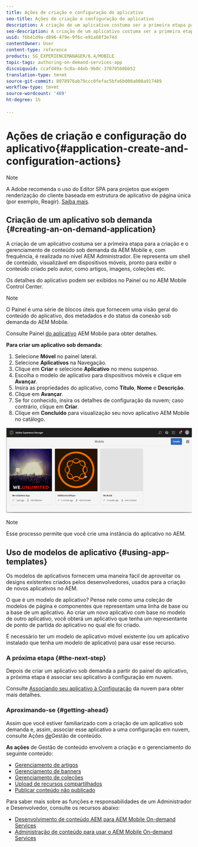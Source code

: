 ```yaml
---
title: Ações de criação e configuração do aplicativo
seo-title: Ações de criação e configuração do aplicativo
description: A criação de um aplicativo costuma ser a primeira etapa para a criação e o gerenciamento de conteúdo AEM Mobile On-Demand. Siga esta página para saber mais.
seo-description: A criação de um aplicativo costuma ser a primeira etapa para a criação e o gerenciamento de conteúdo AEM Mobile On-Demand. Siga esta página para saber mais.
uuid: f6b41d9a-d896-479e-9f6c-e91a88f3e74d
contentOwner: User
content-type: reference
products: SG_EXPERIENCEMANAGER/6.4/MOBILE
topic-tags: authoring-on-demand-services-app
discoiquuid: ccafd49a-5c8a-44eb-9b0c-37070560bb52
translation-type: tm+mt
source-git-commit: 8078976ab79ccc0fefac5bfe6b000a008a917489
workflow-type: tm+mt
source-wordcount: '469'
ht-degree: 1%

---
```



# Ações de criação e configuração do aplicativo{#application-create-and-configuration-actions}

>[!NOTE]
>
>A Adobe recomenda o uso do Editor SPA para projetos que exigem renderização do cliente baseada em estrutura de aplicativo de página única (por exemplo, Reagir). [Saiba mais](/help/sites-developing/spa-overview.md).

## Criação de um aplicativo sob demanda {#creating-an-on-demand-application}

A criação de um aplicativo costuma ser a primeira etapa para a criação e o gerenciamento de conteúdo sob demanda da AEM Mobile e, com frequência, é realizada no nível AEM Administrador. Ele representa um shell de conteúdo, visualizável em dispositivos móveis, pronto para exibir o conteúdo criado pelo autor, como artigos, imagens, coleções etc.

Os detalhes do aplicativo podem ser exibidos no Painel ou no AEM Mobile Control Center.

>[!NOTE]
>
>O Painel é uma série de blocos úteis que fornecem uma visão geral do conteúdo do aplicativo, dos metadados e do status da conexão sob demanda do AEM Mobile.
>
>Consulte Painel [do aplicativo](/help/mobile/mobile-apps-ondemand-application-dashboard.md) AEM Mobile para obter detalhes.

**Para criar um aplicativo sob demanda:**

1. Selecione **Móvel** no painel lateral.
1. Selecione **Aplicativos** na Navegação.
1. Clique em **Criar** e selecione **Aplicativo** no menu suspenso.
1. Escolha o modelo de aplicativo para dispositivos móveis e clique em **Avançar**.
1. Insira as propriedades do aplicativo, como **Título**, **Nome** e **Descrição**.
1. Clique em **Avançar**.
1. Se for conhecido, insira os detalhes de configuração da nuvem; caso contrário, clique em **Criar**.
1. Clique em **Concluído** para visualização seu novo aplicativo AEM Mobile no catálogo.

![chlimage_1](assets/chlimage_1.gif)

>[!NOTE]
>
>Esse processo permite que você crie uma instância do aplicativo no AEM.

## Uso de modelos de aplicativo {#using-app-templates}

Os modelos de aplicativos fornecem uma maneira fácil de aproveitar os designs existentes criados pelos desenvolvedores, usados para a criação de novos aplicativos no AEM.

O que é um modelo de aplicativo? Pense nele como uma coleção de modelos de página e componentes que representam uma linha de base ou a base de um aplicativo.
Ao criar um novo aplicativo com base no modelo de outro aplicativo, você obterá um aplicativo que tenha um representante de ponto de partida do aplicativo no qual ele foi criado.

É necessário ter um modelo de aplicativo móvel existente (ou um aplicativo instalado que tenha um modelo de aplicativo) para usar esse recurso.

### A próxima etapa {#the-next-step}

Depois de criar um aplicativo sob demanda a partir do painel do aplicativo, a próxima etapa é associar seu aplicativo à configuração em nuvem.

Consulte [Associando seu aplicativo à Configuração](/help/mobile/mobile-on-demand-associating-an-on-demand-app-to-cloud-configuration.md) da nuvem para obter mais detalhes.

### Aproximando-se {#getting-ahead}

Assim que você estiver familiarizado com a criação de um aplicativo sob demanda e, assim, associar esse aplicativo a uma configuração em nuvem, consulte Ações [de](/help/mobile/mobile-apps-ondemand-manage-content-ondemand.md)Gestão de conteúdo.

**As ações** de Gestão de conteúdo envolvem a criação e o gerenciamento do seguinte conteúdo:

* [Gerenciamento de artigos](/help/mobile/mobile-on-demand-managing-articles.md)
* [Gerenciamento de banners](/help/mobile/mobile-on-demand-managing-banners.md)
* [Gerenciamento de coleções](/help/mobile/mobile-on-demand-managing-collections.md)
* [Upload de recursos compartilhados](/help/mobile/mobile-on-demand-shared-resources.md)
* [Publicar conteúdo não publicado](/help/mobile/mobile-on-demand-publishing-unpublishing.md)

Para saber mais sobre as funções e responsabilidades de um Administrador e Desenvolvedor, consulte os recursos abaixo:

* [Desenvolvimento de conteúdo AEM para AEM Mobile On-demand Services](/help/mobile/aem-mobile-on-demand.md)
* [Administração de conteúdo para usar o AEM Mobile On-demand Services](/help/mobile/aem-mobile.md)
